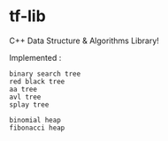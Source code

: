 tf-lib
======

C++ Data Structure & Algorithms Library! 
 
Implemented : 
```
binary search tree
red black tree
aa tree
avl tree
splay tree

binomial heap
fibonacci heap
```
